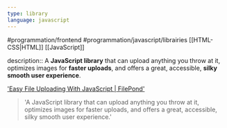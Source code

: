 ```yaml
---
type: library
language: javascript
---
```


#programmation/frontend 
#programmation/javascript/librairies
[[HTML-CSS|HTML]]
[[JavaScript]]

description:: A **JavaScript library** that can upload anything you throw at it, optimizes images for **faster uploads**, and offers a great, accessible, **silky smooth user experience**.

['Easy File Uploading With JavaScript | FilePond']('https://pqina.nl/filepond/')
> 'A JavaScript library that can upload anything you throw at it, optimizes images for faster uploads, and offers a great, accessible, silky smooth user experience.'
